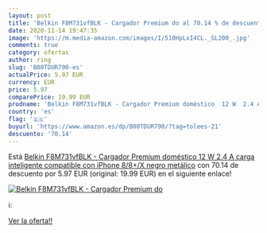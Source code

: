 ```yaml
---
layout: post
title: 'Belkin F8M731vfBLK - Cargador Premium do al 70.14 % de descuento'
date: 2020-11-14 19:47:35
image: 'https://m.media-amazon.com/images/I/510HpLxI4CL._SL200_.jpg'
comments: true
category: ofertas
author: ring
slug: 'B00TDUR790-es'
actualPrice: 5.97 EUR
currency: EUR
price: 5.97
comparePrice: 19.99 EUR
prodname: 'Belkin F8M731vfBLK - Cargador Premium doméstico  12 W  2.4 A  carga inteligente  compatible con iPhone 8/8+/X  negro metálico'
country: 'es'
flag: '🇪🇸'
buyurl: 'https://www.amazon.es/dp/B00TDUR790/?tag=tolees-21'
descuento: '70.14'
---
```


Está [Belkin F8M731vfBLK - Cargador Premium doméstico  12 W  2.4 A  carga inteligente  compatible con iPhone 8/8+/X  negro metálico](https://www.amazon.es/dp/B00TDUR790/?tag=tolees-21) con 70.14 de descuento por 5.97 EUR (original: 19.99 EUR) en el siguiente enlace!

[![Belkin F8M731vfBLK - Cargador Premium do](https://m.media-amazon.com/images/I/510HpLxI4CL._SL200_.jpg)](https://www.amazon.es/dp/B00TDUR790/?tag=tolees-21)

ℹ️:


[Ver la oferta!!](https://www.amazon.es/dp/B00TDUR790/?tag=tolees-21)
